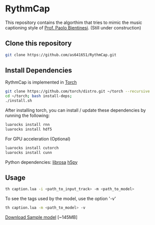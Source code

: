 # RythmCap
This repository contains the algorthim that tries to mimic the music captioning style of [Prof. Paolo Bientinesi](http://hpac.rwth-aachen.de/~pauldj). (Still under construction)

## Clone this repository

```bash
git clone https://github.com/as641651/RythmCap.git
```

## Install Dependencies

RythmCap is implemented in [Torch](http://torch.ch/)

```bash
git clone https://github.com/torch/distro.git ~/torch --recursive
cd ~/torch; bash install-deps;
./install.sh
```

After installing torch, you can install / update these dependencies by running the following:

```bash
luarocks install rnn
luarocks install hdf5
```
For GPU acceleration (Optional)

```bash
luarocks install cutorch
luarocks install cunn
```
Python dependencies:
[librosa](https://librosa.github.io/librosa/install.html)
[h5py](http://docs.h5py.org/en/latest/build.html)

## Usage

```bash
th caption.lua -i <path_to_input_track> -m <path_to_model>
```

To see the tags used by the model, use the option '-v'
```bash
th caption.lua -m <path_to_model> -v
```

[Download Sample model](https://drive.google.com/open?id=0B8Uc-OssxXlDV1FheU1BVEdkVVE) [~145MB]
